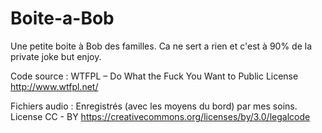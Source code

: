 # Boite-a-Bob
Une petite boite à Bob des familles. Ca ne sert a rien et c'est à 90% de la private joke but enjoy.

Code source :
WTFPL – Do What the Fuck You Want to Public License
http://www.wtfpl.net/

Fichiers audio :
Enregistrés (avec les moyens du bord) par mes soins.
License CC - BY
https://creativecommons.org/licenses/by/3.0/legalcode
